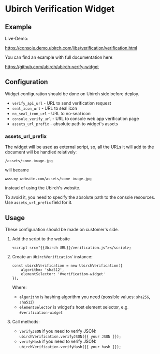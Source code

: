 # Ubirch Verification Widget

## Example

Live-Demo:

https://console.demo.ubirch.com/libs/verification/verification.html

You can find an example with full documentation here:

https://github.com/ubirch/ubirch-verify-widget


## Configuration

Widget configuration should be done on Ubirch side before deploy.

 - `verify_api_url` - URL to send verification request
 - `seal_icon_url` - URL to seal icon
 - `no_seal_icon_url` - URL to no-seal icon
 - `console_verify_url` - URL to console web app verification page
 - `assets_url_prefix` - absolute path to widget's assets

### assets_url_prefix

The widget will be used as external script, so, all the URLs it will add to the document will be handled relatively:

`/assets/some-image.jpg`

will became

`www.my-website.com/assets/some-image.jpg`

instead of using the Ubirch's website.

To avoid it, you need to specify the absolute path to the console resources. Use `assets_url_prefix` field for it.

## Usage

These configuration should be made on customer's side.

1. Add the script to the website
    ```
    <script src="{{Ubirch URL}}/verification.js"></script>;
    ```

2. Create an `UbirchVerification`</code>` instance:

    ```
    const ubirchVerification = new UbirchVerification({
        algorithm: 'sha512',
        elementSelector: '#verification-widget'
    });
    ```

    Where:

    - `algorithm` is hashing algorithm you need (possible values: `sha256`, `sha512`)
    - `elementSelector` is widget's host element selector, e.g. `#verification-widget`

3. Call methods:

    - `verifyJSON` if you need to verify JSON: `ubirchVerification.verifyJSON({{ your JSON }});`
    - `verifyHash` if you need to verify JSON: `ubirchVerification.verifyHash({{ your hash }});`
